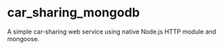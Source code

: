 # car_sharing_mongodb
A simple car-sharing web service using native Node.js HTTP module and mongoose.
